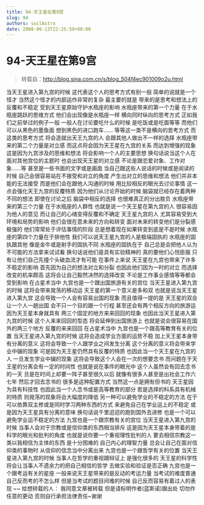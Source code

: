 ```yaml
---
title: 94-天王星在第9宫
slug: 94
authors: soilAstro
date: 2008-06-13T22:25:59+08:00
---
```

# 94-天王星在第9宫

> 转载自：http://blog.sina.com.cn/s/blog_504f4ec901009o2u.html

当天王星进入第九宫的时候
这代表这个人的思考方式有别一般
简单的说就是一个怪才
当然这个怪才的内部运作非常的复杂
最主要的就是
带来的是思考和想法上的反覆和不稳定
受到天王星原始守护水瓶座的影响
水瓶座带来的第一个力量
在于水瓶座跳跃的思维方式
他们会出现像是水瓶座一样
横向同时纵向的思考方式
正如我们之前举过的例子一般
一般人在讨论要吃什么的时候
是吃饭或是吃面等等
而他们可以从黑色的墨鱼面
想到黑色的进口跑车……
等等这一类不是横向的思考方式
而这类的思考方式
将会造就出天王九宫的人
会跟其他人做出不一样的选择
水瓶座带来的第二个力量是对立感
而这点将会因为天王星在九宫的关系
而达到增强的现象
这是因为九宫涉及的思维和想法
将会影响一个人的主要思想
换句话说当这个人在面对其他宫位的主题时
也会出现天王星的对立感
不论是跟恋爱对象、工作对象……等
甚至是一些书面的文字或是画面
当自己跟这些人说话的时候或是阅读的时候
自己会很容易站在不接受和对立的角度
产生出对立的思维和想法
他们并非本能的无法接受
而是他们会在跟他人沟通的时候
用比较相反的眼光去讨论事情
这一点会强化天王九宫的反覆特质
因为他们从讨论开始的时候
脑袋就已经存在着两种不同的想法
即使在讨论之后
脑袋中相反的选择
也很难真正的分出胜负
水瓶座带来的第三个力量
在于水瓶座的人群性
也就是说一个天王星在第九宫的人
很容易因为他人的意见
而让自己的心绪变得反覆和不确定
天王星九宫的人
尤其容易受到大环境和局势的影响
他们会很在意未来的方向和转变
面对未来的转变他们是分裂感极强的
他们常常处于评估事情的阶段
总是想着现在如果转变到底是不是时候
水瓶座的第四个力量在于排他性
我们可以说天王星九宫的人是极端固执的
水瓶座的固执跟其他
像是金牛或是射手的固执不同
水瓶座的固执在于
自己总是会把他人认为不可能的方法拿来试试看
换句话说他们是具有实验精神的
真的要他们心悦臣服
只有让他们自己先撞个头破血流才有可能
在事件上来说
天王星在九宫也带来了许多不稳定的影响
首先因为自己的想法对立和分裂
也因此他们因为一时的对立
而选择改变的机率颇高
这将会让自己毅然决然的选择改变
不论是工作事业感情等等都会受到影响
在占星术当中
九宫也是一个跟出国旅游有关的宫位
当天王星进入第九宫的时候
这将会带来晃荡的移动运
天王星的第一个意义是多和双
也就是说当天王星进入第九宫
这会导致一个人会有容易出国的现象
而且值得一提的是
天王星的双会让一个人一趟出国
会不只一个目的跟一个行程
甚至还会有两个相反方向的旅游运
因为天王星本身就具有
两三个固定的地方来来回回的现象
也因此当天王星进入第九宫的时候
这个人来来回回的型态
将会延伸到出国旅游上
也就是说会很容易在国外的两三个地方
反覆的来来回回
在占星术当中
九宫也是一个跟高等教育有关的位置
当天王星进入第九宫的时候
这将会造成学业方面的运势不稳
加上天王星本身带有分离的意义
这将会导致一个人跟学业之间发生分离
这个分离的意义将会带来学业中辍的现象
可是因为天王星仍然具有反覆的特质
也因此当一个天王星在九宫的人
一旦发生学业中辍的现象
这将会导致这个人会在一次的想要念书
而问题在于天王星的分离会有一定的时间性
也就是说在事件的眼光中
这个人虽然会有回去念书的一天
旦是在时间上却要一阵子甚至很久以后
就像有很多人甚至是出社会工作六七年
然后才回去念书的
很多是这种配置方式
当然这一点是拥有但书的
天王星因为具有科技性
也因此当一个人念书或是高等教育的部分
若是选择的科系具有机械的特质
则晃荡的现象将会大幅度的降低
另一种可以避免学业的不稳定的方法
在于可以依靠双主修或是同时学习两种东西的方式
来避免自己在学业运上的不稳定
或是因为天王星具有分离的意味
换句话说千里迢迢的跑到国外去进修
也是一个可以避免学业运不稳定的方法
九宫也是一个跟宗教有关的宫位
当天王星进入第九宫的时候
当事人会对于宗教或是信仰类的东西相当排斥
这是因为天王星本身带着的是科学的眼光和批判的角度
也就是说你要一个重视理性批判的人
要去相信宗教这一类以我相信为主体的东西
是十分困难的
自己内心的理智力量
总会让自己在面对信仰类的事物时
从信仰的信念当中分离出来
九宫也是一个跟哲学有关的位置
当天王星进入第九宫的时候
当事人在哲学的重视跟辩证上
是强化很多的
天王星的科学性
将会让当事人不遗余力的把自己相信的哲学
去做实验和验证是否正确
九宫也是一个跟考运有关的星座
一般来说天王星带来的是反动的考运力量
当考试的难度普通
自己反而考的不怎么样
但是当考试的题目间难的时候
自己反而容易有着过人的表现
~~
给想转载的人：
我同意文章被转载
但是请标明作者(蓝斯诺)跟出处
切勿作任意的更动
否则自行承担法律责任~谢谢


  